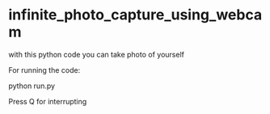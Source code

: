 # infinite_photo_capture_using_webcam
with this python code you can take photo of yourself

For running the code:

  python run.py
  
Press Q for interrupting
